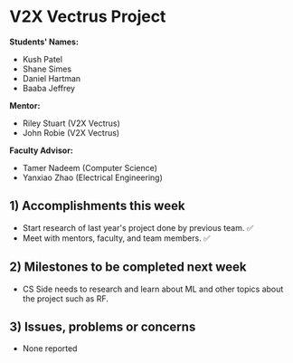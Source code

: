 # V2X Vectrus Project
**Students' Names:**

  * Kush Patel
  * Shane Simes
  * Daniel Hartman
  * Baaba Jeffrey

**Mentor:**
  
  * Riley Stuart (V2X Vectrus)
  * John Robie (V2X Vectrus)

**Faculty Advisor:**
  
  * Tamer Nadeem (Computer Science)
  * Yanxiao Zhao (Electrical Engineering)

## 1) Accomplishments this week ##
   - Start research of last year's project done by previous team. ✅
   - Meet with mentors, faculty, and team members. ✅

## 2) Milestones to be completed next week ##
   - CS Side needs to research and learn about ML and other topics about the project such as RF.

## 3) Issues, problems or concerns ##
   - None reported
